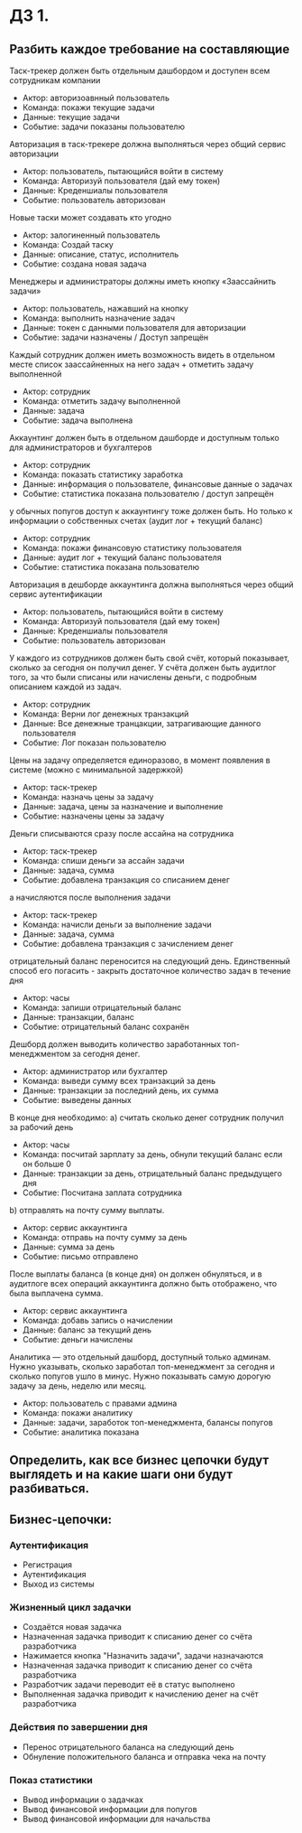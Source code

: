 # ДЗ 1.

## Разбить каждое требование на составляющие

Таск-трекер должен быть отдельным дашбордом и доступен всем сотрудникам компании
- Актор: авторизоавнный пользователь
- Команда: покажи текущие задачи
- Данные: текущие задачи
- Событие: задачи показаны пользователю

Авторизация в таск-трекере должна выполняться через общий сервис авторизации
- Актор: пользователь, пытающийся войти в систему
- Команда: Авторизуй пользователя (дай ему токен)
- Данные: Креденшиалы пользователя
- Событие: пользователь авторизован

Новые таски может создавать кто угодно
- Актор:  залогиненный пользователь
- Команда: Создай таску
- Данные: описание, статус, исполнитель
- Событие: создана новая задача

Менеджеры и администраторы должны иметь кнопку «Заассайнить задачи»
- Актор: пользователь, нажавший на кнопку
- Команда: выполнить назначение задач
- Данные: токен с данными пользователя для авторизации
- Событие: задачи назначены / Доступ запрещён

Каждый сотрудник должен иметь возможность видеть в отдельном месте список заассайненных на него задач + отметить задачу выполненной
- Актор: сотрудник
- Команда: отметить задачу выполненной
- Данные: задача
- Событие: задача выполнена

Аккаунтинг должен быть в отдельном дашборде и доступным только для администраторов и бухгалтеров
- Актор: сотрудник
- Команда: показать статистику заработка
- Данные: информация о пользователе, финансовые данные о задачах
- Событие: статистика показана пользователю / доступ запрещён

у обычных попугов доступ к аккаунтингу тоже должен быть. Но только к информации о собственных счетах (аудит лог + текущий баланс)
- Актор: сотрудник
- Команда: покажи финансовую статистику пользователя
- Данные: аудит лог + текущий баланс пользователя
- Событие: статистика показана пользователю

Авторизация в дешборде аккаунтинга должна выполняться через общий сервис аутентификации
- Актор: пользователь, пытающийся войти в систему
- Команда: Авторизуй пользователя (дай ему токен)
- Данные: Креденшиалы пользователя
- Событие: пользователь авторизован

У каждого из сотрудников должен быть свой счёт, который показывает, сколько за сегодня он получил денег.
У счёта должен быть аудитлог того, за что были списаны или начислены деньги, с подробным описанием каждой из задач.
- Актор: сотрудник
- Команда: Верни лог денежных транзакций
- Данные: Все денежные транцакции, затрагивающие данного пользователя
- Событие: Лог показан пользователю

Цены на задачу определяется единоразово, в момент появления в системе (можно с минимальной задержкой)
- Актор: таск-трекер
- Команда: назначь цены за задачу
- Данные: задача, цены за назначение и выполнение
- Событие: назначены цены за задачу

Деньги списываются сразу после ассайна на сотрудника
- Актор: таск-трекер
- Команда: спиши деньги за ассайн задачи
- Данные: задача, сумма
- Событие: добавлена транзакция со списанием денег

а начисляются после выполнения задачи
- Актор: таск-трекер
- Команда: начисли деньги за выполнение задачи
- Данные: задача, сумма
- Событие: добавлена транзакция с зачислением денег

отрицательный баланс переносится на следующий день. Единственный способ его
погасить - закрыть достаточное количество задач в течение дня
- Актор: часы
- Команда: запиши отрицательный баланс
- Данные: транзакции, баланс
- Событие: отрицательный баланс сохранён

Дешборд должен выводить количество заработанных топ-менеджментом за сегодня денег.
- Актор: администратор или бухгалтер
- Команда: выведи сумму всех транзакций за день
- Данные: транзакции за последний день, их сумма
- Событие: выведены данных

В конце дня необходимо:
a) считать сколько денег сотрудник получил за рабочий день
- Актор: часы
- Команда: посчитай зарплату за день, обнули текущий баланс если он больше 0
- Данные: транзакции за день, отрицательный баланс предыдущего дня
- Событие: Посчитана заплата сотрудника

b) отправлять на почту сумму выплаты.
- Актор: сервис аккаунтинга
- Команда: отправь на почту сумму за день
- Данные: сумма за день
- Событие: письмо отправлено

После выплаты баланса (в конце дня) он должен обнуляться, и в аудитлоге всех операций аккаунтинга
должно быть отображено, что была выплачена сумма.
- Актор: сервис аккаунтинга
- Команда: добавь запись о начислении
- Данные: баланс за текущий день
- Событие: деньги начислены

Аналитика — это отдельный дашборд, доступный только админам. Нужно указывать, сколько заработал топ-менеджмент
за сегодня и сколько попугов ушло в минус. Нужно показывать самую дорогую задачу за день, неделю или месяц.
- Актор: пользователь с правами админа
- Команда: покажи аналитику
- Данные: задачи, заработок топ-менеджмента, балансы попугов
- Событие: аналитика показана

## Определить, как все бизнес цепочки будут выглядеть и на какие шаги они будут разбиваться.

## Бизнес-цепочки:

### Аутентификация
- Регистрация
- Аутентификация
- Выход из системы

### Жизненный цикл задачки
- Создаётся новая задачка
- Назначенная задачка приводит к списанию денег со счёта разработчика
- Нажимается кнопка "Назначить задачи", задачи назначаются
- Назначенная задачка приводит к списанию денег со счёта разработчика
- Разработчик задачи переводит её в статус выполнено
- Выполненная задачка приводит к начислению денег на счёт разработчика

### Действия по завершении дня
- Перенос отрицательного баланса на следующий день
- Обнуление положительного баланса и отправка чека на почту

### Показ статистики
- Вывод информации о задачках
- Вывод финансовой информации для попугов
- Вывод финансовой информации для начальства


